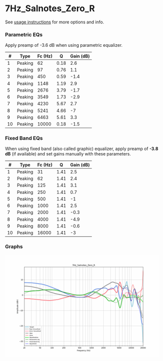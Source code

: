 # 7Hz_Salnotes_Zero_R
See [usage instructions](https://github.com/jaakkopasanen/AutoEq#usage) for more options and info.

### Parametric EQs
Apply preamp of -3.6 dB when using parametric equalizer.

|   # | Type    |   Fc (Hz) |    Q |   Gain (dB) |
|-----|---------|-----------|------|-------------|
|   1 | Peaking |        62 | 0.18 |         2.6 |
|   2 | Peaking |        97 | 0.76 |         1.1 |
|   3 | Peaking |       450 | 0.59 |        -1.4 |
|   4 | Peaking |      1148 | 1.19 |         2.9 |
|   5 | Peaking |      2676 | 3.79 |        -1.7 |
|   6 | Peaking |      3549 | 1.73 |        -2.9 |
|   7 | Peaking |      4230 | 5.67 |         2.7 |
|   8 | Peaking |      5241 | 4.66 |        -7   |
|   9 | Peaking |      6463 | 5.61 |         3.3 |
|  10 | Peaking |     10000 | 0.18 |        -1.5 |

### Fixed Band EQs
When using fixed band (also called graphic) equalizer, apply preamp of **-3.8 dB** (if available) and set gains manually with these parameters.

|   # | Type    |   Fc (Hz) |    Q |   Gain (dB) |
|-----|---------|-----------|------|-------------|
|   1 | Peaking |        31 | 1.41 |         2.5 |
|   2 | Peaking |        62 | 1.41 |         2.4 |
|   3 | Peaking |       125 | 1.41 |         3.1 |
|   4 | Peaking |       250 | 1.41 |         0.7 |
|   5 | Peaking |       500 | 1.41 |        -1   |
|   6 | Peaking |      1000 | 1.41 |         2.5 |
|   7 | Peaking |      2000 | 1.41 |        -0.3 |
|   8 | Peaking |      4000 | 1.41 |        -4.9 |
|   9 | Peaking |      8000 | 1.41 |        -0.6 |
|  10 | Peaking |     16000 | 1.41 |        -3   |

### Graphs
![](./7Hz_Salnotes_Zero_R.png)
